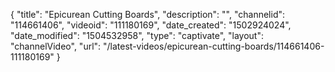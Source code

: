 {
    "title": "Epicurean Cutting Boards",
    "description": "",
    "channelid": "114661406",
    "videoid": "111180169",
    "date_created": "1502924024",
    "date_modified": "1504532958",
    "type": "captivate",
    "layout": "channelVideo",
    "url": "\/latest-videos\/epicurean-cutting-boards\/114661406-111180169"
}